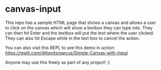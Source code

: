 # canvas-input

This repo has a sample HTML page that shows a canvas and allows a user to click on the canvas which will show a textbox they can type into.  They can then hit Enter and the textbox will put the text where the user clicked.  They can also hit Escape while in the text box to cancel the action.  

You can also visit this REPL to see this demo in action: https://replit.com/@heyitsmarcus/Simple-Canvas-with-Input

Anyone may use this freely as part of any project! :)

